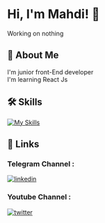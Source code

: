 # Hi, I'm Mahdi! 👋
Working on nothing

## 🚀 About Me

I'm junior front-End developer \
I'm learning React Js




## 🛠 Skills
[![My Skills](https://skillicons.dev/icons?i=js,html,css,git,github,ps,tailwind,scss)](https://skillicons.dev)

## 🔗 Links

### Telegram Channel :
[![linkedin](https://img.shields.io/badge/telegram-0A66C2?style=for-the-badge&logo=telegram&logoColor=white)](https://t.me/CleverDevs) 
### Youtube Channel :
[![twitter](https://img.shields.io/badge/youtube-ff0000?style=for-the-badge&logo=youtube&logoColor=white)](https://www.youtube.com/channel/UCqgreCj7iTFHe2c5pF7WxmQ/)


